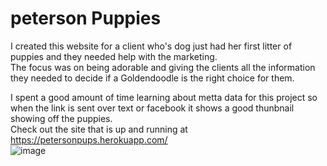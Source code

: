 # peterson Puppies  
I created this website for a client who's dog just had her first litter of puppies and they needed help with the marketing.  
The focus was on being adorable and giving the clients all the information they needed to decide if a Goldendoodle is the right choice for them.
  
 I spent a good amount of time learning about metta data for this project so when the link is sent over text or facebook it shows a good thunbnail showing off the puppies.  
 Check out the site that is up and running at https://petersonpups.herokuapp.com/  
![image](https://user-images.githubusercontent.com/43457107/99707745-1b659f00-2a5a-11eb-9c15-e13838fd0586.png)
